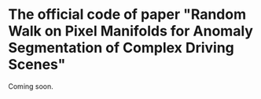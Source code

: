 # The official code of paper "Random Walk on Pixel Manifolds for Anomaly Segmentation of Complex Driving Scenes"
Coming soon. 
